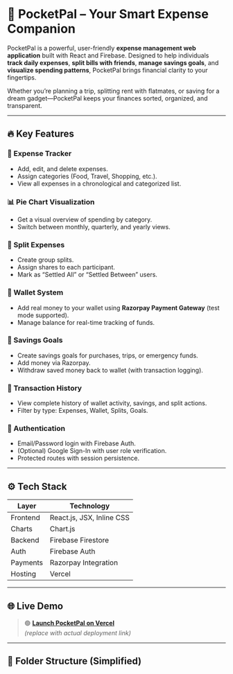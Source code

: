 # 💼 PocketPal – Your Smart Expense Companion

PocketPal is a powerful, user-friendly **expense management web application** built with React and Firebase. Designed to help individuals **track daily expenses**, **split bills with friends**, **manage savings goals**, and **visualize spending patterns**, PocketPal brings financial clarity to your fingertips.

Whether you’re planning a trip, splitting rent with flatmates, or saving for a dream gadget—PocketPal keeps your finances sorted, organized, and transparent.

---

## 🔥 Key Features

### 🧾 Expense Tracker
- Add, edit, and delete expenses.
- Assign categories (Food, Travel, Shopping, etc.).
- View all expenses in a chronological and categorized list.

### 📊 Pie Chart Visualization
- Get a visual overview of spending by category.
- Switch between monthly, quarterly, and yearly views.

### 👯 Split Expenses
- Create group splits.
- Assign shares to each participant.
- Mark as “Settled All” or “Settled Between” users.

### 👛 Wallet System
- Add real money to your wallet using **Razorpay Payment Gateway** (test mode supported).
- Manage balance for real-time tracking of funds.

### 🎯 Savings Goals
- Create savings goals for purchases, trips, or emergency funds.
- Add money via Razorpay.
- Withdraw saved money back to wallet (with transaction logging).

### 📜 Transaction History
- View complete history of wallet activity, savings, and split actions.
- Filter by type: Expenses, Wallet, Splits, Goals.

### 🔐 Authentication
- Email/Password login with Firebase Auth.
- (Optional) Google Sign-In with user role verification.
- Protected routes with session persistence.

---

## ⚙️ Tech Stack

| Layer        | Technology             |
|--------------|------------------------|
| Frontend     | React.js, JSX, Inline CSS |
| Charts       | Chart.js               |
| Backend      | Firebase Firestore     |
| Auth         | Firebase Auth          |
| Payments     | Razorpay Integration   |
| Hosting      | Vercel                 |

---

## 🌐 Live Demo

> 🟢 **[Launch PocketPal on Vercel](https://your-pocketpal.vercel.app)**  
*(replace with actual deployment link)*

---

## 📁 Folder Structure (Simplified)

